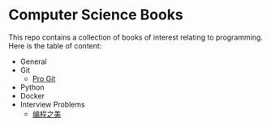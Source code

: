 # Computer Science Books
This repo contains a collection of books of interest relating to programming. 
Here is the table of content:
- General
- Git
  - [Pro Git](https://github.com/leelening/Computer-Science-Books/blob/main/Git/progit.pdf)
- Python
- Docker
- Interview Problems
  - [编程之美](https://github.com/leelening/Computer-Science-Books/blob/main/Interview-Problems/编程之美.pdf)
